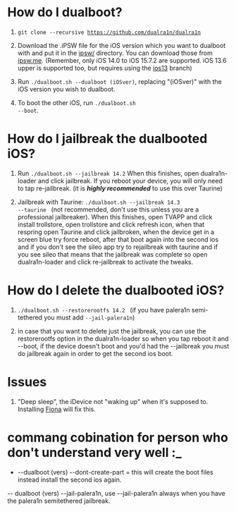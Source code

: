 # How do I dualboot?

1. <code>git clone --recursive https://github.com/dualra1n/dualra1n</code>

2. Download the .iPSW file for the iOS version which you want to dualboot with and put it in the [ipsw/](https://github.com/dualra1n/dualra1n/tree/main/ipsw) directory. You can download those from [ipsw.me](https://ipsw.me). (Remember, only iOS 14.0 to iOS 15.7.2 are supported. iOS 13.6 upper is supported too, but requires using the [ios13](https://github.com/dualra1n/dualra1n/tree/ios13) branch)

3. Run `./dualboot.sh --dualboot (iOSver)`, replacing "(iOSver)" with the iOS version you wish to dualboot.

4. To boot the other iOS, run <code>./dualboot.sh --boot</code>.

# How do I jailbreak the dualbooted iOS?

1. Run `./dualboot.sh --jailbreak 14.2` When this finishes, open dualra1n-loader and click jailbreak. If you reboot your device, you will only need to tap re-jailbreak. (it is ***highly recommended*** to use this over Taurine)

2. Jailbreak with Taurine: <code>./dualboot.sh --jailbreak 14.3 --taurine </code> (not recommended, don't use this unless you are a professional jailbreaker). When this finishes, open TVAPP and click install trollstore, open trollstore and click refresh icon, when that respring open Taurine and click jailbroken, when the device get in a screen blue try force reboot, after that boot again into the second ios and if you don't see the sileo app try to rejailbreak with taurine and if you see sileo that means that the jailbreak was complete so open dualra1n-loader and click re-jailbreak to activate the tweaks. 

# How do I delete the dualbooted iOS?

1. <code>./dualboot.sh --restorerootfs 14.2 </code> (if you have palera1n semi-tethered you must add <code>--jail-palera1n</code>)

2. in case that you want to delete just the jailbreak, you can use the restorerootfs option in the dualra1n-loader so when you tap reboot it and --boot, if the device doesn't boot and you'd had the --jailbreak you must do jailbreak again in order to get the second ios boot.

# Issues 

1. "Deep sleep", the iDevice not "waking up" when it's supposed to. Installing [Fiona](https://www.ios-repo-updates.com/repository/julioverne-s-repo/package/com.julioverne.fiona/) will fix this.

# commang cobination for person who don't understand very well :_

- --dualboot (vers) --dont-create-part = this will create the boot files instead install the second ios again.

-- dualboot (vers) --jail-palera1n, use --jail-palera1n always when you have the palera1n semitethered jailbreak.
